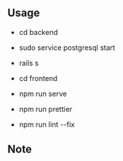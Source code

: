 ## Usage
- cd backend
- sudo service postgresql start
- rails s

- cd frontend
- npm run serve
- npm run prettier
- npm run lint --fix
 
## Note
 

